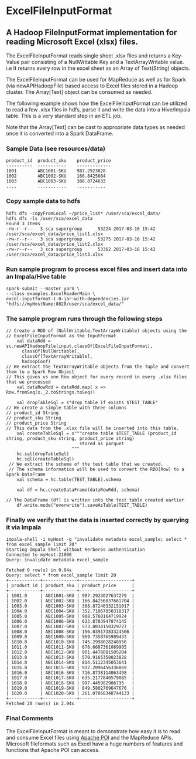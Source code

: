 ExcelFileInputFormat
====================

A Hadoop FileInputFormat implementation for reading Microsoft Excel (xlsx) files.
---------------------------------------------------------------------------------

The ExcelFileInputFormat reads single sheet .xlsx files and returns a Key-Value pair consisting of a NullWritable Key 
and a TextArrayWritable value. i.e It returns every row in the excel sheet as an Array of Text(String) objects. 

The ExcelFileInputFormat can be used for MapReduce as well as for Spark (via newAPIHadoopFile) based access to Excel 
files stored in a Hadoop cluster. The Array[Text] object can be consumed as needed.

The following example shows how the ExcelFileInputFormat can be utilized to read a few .xlsx files in hdfs, parse it and
write the data into a Hive/Impala table. This is a very standard step in an ETL job.

Note that the Array[Text] can be cast to appropriate data types as needed once it is converted into a Spark DataFrame.

### Sample Data (see resources/data) ###
~~~
product_id  product_sku    product_price
----------  -----------    -------------
1001        ABC1001-SKU    987.2923028
1002        ABC1002-SKU    166.8425684
1003        ABC1003-SKU    388.8724633
....        ...........    ...........
~~~

### Copy sample data to hdfs ###
~~~
hdfs dfs -copyFromLocal ~/price_list* /user/sca/excel_data/
hdfs dfs -ls /user/sca/excel_data
Found 3 items
-rw-r--r--   3 sca supergroup      53224 2017-03-16 15:42 /user/sca/excel_data/price_list1.xlsx
-rw-r--r--   3 sca supergroup      53275 2017-03-16 15:42 /user/sca/excel_data/price_list2.xlsx
-rw-r--r--   3 sca supergroup      53362 2017-03-16 15:42 /user/sca/excel_data/price_list3.xlsx
~~~

### Run sample program to process excel files and insert data into an Impala/Hive table ###
~~~
spark-submit --master yarn \
--class examples.ExcelReaderMain \
excel-inputformat-1.0-jar-with-dependencies.jar "hdfs://myHostName:8020/user/sca/excel_data/"
~~~

### The sample program runs through the following steps ###
~~~
// Create a RDD of (NullWritable,TextArrayWritable) objects using the
// ExcelFileInputFormat as the InputFormat
    val dataRdd = sc.newAPIHadoopFile(input,classOf[ExcelFileInputFormat],
      classOf[NullWritable],
      classOf[TextArrayWritable],
      hadoopConf)
// We extract the TextArrayWritable objects from the Tuple and convert them to a Spark Row Object
// This gives us one Row object for every record in every .xlsx files that we processed
    val dataRowRdd = dataRdd.map( x => Row.fromSeq(x._2.toStrings.toSeq))

    val dropTableSql = s"drop table if exists $TEST_TABLE"
// We create a simple table with three columns 
// product_id String
// product_sku String
// product_price String
// This data from the .xlsx file will be inserted into this table.
    val createTableSql = s"""create table $TEST_TABLE (product_id string, product_sku string, product_price string)
                            stored as parquet
                         """
    hc.sql(dropTableSql)
    hc.sql(createTableSql)
 // We extract the schema of the test table that we created. 
 // The schema information will be used to convert the RDD[Row] to a Spark DataFrame
    val schema = hc.table(TEST_TABLE).schema

    val df = hc.createDataFrame(dataRowRdd, schema)

// The DataFrame (df) is written into the test table created earlier
    df.write.mode("overwrite").saveAsTable(TEST_TABLE)
~~~

### Finally we verify that the data is inserted correctly by querying it via Impala ###
~~~
impala-shell -i myHost -q "invalidate metadata excel_sample; select * from excel_sample limit 20"
Starting Impala Shell without Kerberos authentication
Connected to myHost:21000
Query: invalidate metadata excel_sample

Fetched 0 row(s) in 0.04s
Query: select * from excel_sample limit 20
+------------+-------------+--------------------+
| product_id | product_sku | product_price      |
+------------+-------------+--------------------+
| 1001.0     | ABC1001-SKU | 987.2923027637279  |
| 1002.0     | ABC1002-SKU | 166.84256837661704 |
| 1003.0     | ABC1003-SKU | 388.87246332151017 |
| 1004.0     | ABC1004-SKU | 352.71067050318317 |
| 1005.0     | ABC1005-SKU | 908.5760164719924  |
| 1006.0     | ABC1006-SKU | 623.8783947074145  |
| 1007.0     | ABC1007-SKU | 573.8034150329727  |
| 1008.0     | ABC1008-SKU | 156.03917383324506 |
| 1009.0     | ABC1009-SKU | 969.7358765989433  |
| 1010.0     | ABC1010-SKU | 745.2998028248956  |
| 1011.0     | ABC1011-SKU | 678.6687361069905  |
| 1012.0     | ABC1012-SKU | 901.4478881505204  |
| 1013.0     | ABC1013-SKU | 570.9165358023828  |
| 1014.0     | ABC1014-SKU | 814.5112345053641  |
| 1015.0     | ABC1015-SKU | 912.2096456336869  |
| 1016.0     | ABC1016-SKU | 716.8738114063498  |
| 1017.0     | ABC1017-SKU | 635.2177840579085  |
| 1018.0     | ABC1018-SKU | 997.445982906735   |
| 1019.0     | ABC1019-SKU | 849.5802769647676  |
| 1020.0     | ABC1020-SKU | 261.07068348744133 |
+------------+-------------+--------------------+
Fetched 20 row(s) in 2.94s
~~~

### Final Comments
The ExcelFileInputFormat is meant to demonstrate how easy it is to read and consume 
Excel files using [Apache POI](https://poi.apache.org/) and the MapReduce APIs. Microsoft fileformats such as Excel have
a huge numbers of features and functions that Apache POI can access.
